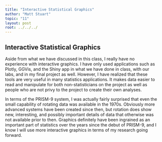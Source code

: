 ```yaml
---
title: "Interactive Statistical Graphics"
author: "Matt Stuart"
topic: "11"
layout: post
root: ../../../
---
```


## Interactive Statistical Graphics

Aside from what we have discussed in this class, I really have no experience with interactive graphics.  I have only used applications such as Plotly, GGVis, and the Shiny app in what we have done in class, with our labs, and in my final project as well.  However, I have realized that these tools are very useful in many statistics applications.  It makes data easier to read and manipulate for both non-statisticians on the project as well as people who are not privy to the project to create their own analyses.

In terms of the PRISM-9 system, I was actually fairly surprised that even the small capability of rotating data was available in the 1970s.  Obviously more advanced systems have been created since then, but rotation does show new, interesting, and possibly important details of data that otherwise was not available prior to then.  Graphics definitely have been ingrained as an important part of statistics over the years since the debut of PRISM-9, and I know I will use more interactive graphics in terms of my research going forward.
